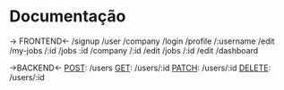 # Documentação
-> FRONTEND<-
/signup
 /user
 /company
/login
/profile
 /:username
  /edit
  /my-jobs
   /:id
/jobs
 :id
/company
 /:id
  /edit
  /jobs
   /:id
    /edit
    /dashboard

->BACKEND<-
[POST]: /users
[GET]: /users/:id
[PATCH]: /users/:id
[DELETE]: /users/:id

[POST]: /companies
[GET]: /companies/:id
[PATCH]: /companies/:id
[DELETE]: /companies/:id

[GET]: /jobs?company_id=number&user_id=number
[POST]: /jobs/:id
[GET]: /jobs/:id
[PATCH]: /jobs/:id
[DELETE]: /jobs/:id

[POST]: /login
